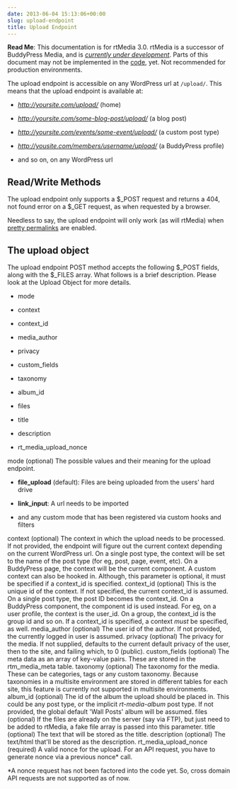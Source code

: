 ```yaml
---
date: 2013-06-04 15:13:06+00:00
slug: upload-endpoint
title: Upload Endpoint
---
```


**Read Me**: This documentation is for rtMedia 3.0. rtMedia is a successor of BuddyPress Media, and is [_currently under development_](https://rtcamp.com/news/getting-ready-for-rtmedia/). Parts of this document may not be implemented in the [code](https://github.com/rtCamp/buddypress-media/tree/rtmedia), yet. Not recommended for production environments.


The upload endpoint is accessible on any WordPress url at `/upload/`. This means that the upload endpoint is available at:



	
  * _http://yoursite.com/upload/_ (home)

	
  * _http://yoursite.com/some-blog-post/upload/_ (a blog post)

	
  * _http://yoursite.com/events/some-event/upload/_ (a custom post type)

	
  * _http://yousite.com/members/username/upload/_ (a BuddyPress profile)

	
  * and so on, on any WordPress url




## Read/Write Methods


The upload endpoint only supports a $_POST request and returns a 404, not found error on a $_GET request, as when requested by a browser.


Needless to say, the upload endpoint will only work (as will rtMedia) when [pretty permalinks](http://codex.wordpress.org/Using_Permalinks) are enabled.





## The upload object


The upload endpoint POST method accepts the following $_POST fields, along with the $_FILES array. What follows is a brief description. Please look at the Upload Object for more details.



	
  * mode

	
  * context

	
  * context_id

	
  * media_author

	
  * privacy

	
  * custom_fields

	
  * taxonomy

	
  * album_id

	
  * files

	
  * title

	
  * description

	
  * rt_media_upload_nonce




mode (optional)
    The possible values and their meaning for the upload endpoint.



	
  * **file_upload** (default): Files are being uploaded from the users' hard drive

	
  * **link_input**: A url needs to be imported

	
  * and any custom mode that has been registered via custom hooks and filters



context (optional)
    The context in which the upload needs to be processed. If not provided, the endpoint will figure out the current context depending on the current WordPress url. On a single post type, the context will be set to the name of the post type (for eg, post, page, event, etc). On a BuddyPress page, the context will be the current component. A custom context can also be hooked in. Although, this parameter is optional, it must be specified if a context_id is specified.
context_id (optional)
    This is the unique id of the context. If not specified, the current context_id is assumed. On a single post type, the post ID becomes the context_id. On a BuddyPress component, the component id is used instead. For eg, on a user profile, the context is the user_id. On a group, the context_id is the group id and so on. If a context_id is specified, a context _must_ be specified, as well.
media_author (optional)
    The user id of the author. If not provided, the currently logged in user is assumed.
privacy (optional)
    The privacy for the media. If not supplied, defaults to the current default privacy of the user, then to the site, and failing which, to 0 (public).
custom_fields (optional)
    The meta data as an array of key-value pairs. These are stored in the rtm_media_meta table.
taxonomy (optional)
    The taxonomy for the media. These can be categories, tags or any custom taxonomy. Because taxonomies in a multisite environment are stored in different tables for each site, this feature is currently not supported in multisite environments.
album_id (optional)
    The id of the album the upload should be placed in. This could be any post type, or the implicit _rt-media-album_ post type. If not provided, the global default 'Wall Posts' album will be assumed.
files (optional)
    If the files are already on the server (say via FTP), but just need to be added to rtMedia, a fake file array is passed into this parameter.
title (optional)
    The text that will be stored as the title.
description (optional)
    The text/html that'll be stored as the description.
rt_media_upload_nonce (required)
    A valid nonce for the upload. For an API request, you have to generate nonce via a previous nonce* call.



*A nonce request has not been factored into the code yet. So, cross domain API requests are not supported as of now.
